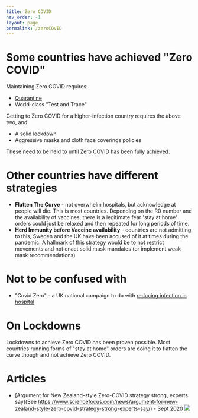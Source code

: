 ```yaml
---
title: Zero COVID
nav_order: -1
layout: page
permalink: /zeroCOVID
---
```


# Some countries have achieved "Zero COVID"

Maintaining Zero COVID requires:

* [Quarantine](/quarantine)
* World-class "Test and Trace"

Getting to Zero COVID for a higher-infection country requires the above two, and:

* A solid lockdown
* Aggressive masks and cloth face coverings policies

These need to be held to until Zero COVID has been fully achieved.

# Other countries have different strategies

* **Flatten The Curve** - not overwhelm hospitals, but acknowledge at people will die. This is most countries. Depending on the R0 number and the availability of vaccines, there is a legitimate fear 'stay at home' orders could just be relaxed and then repeated for long periods of time.
* **Herd Immunity before Vaccine availability** - countries are not admitting to this, Sweden and the UK have been accused of it at times during the pandemic. A hallmark of this strategy would be to not restrict movements and not enact solid mask mandates (or implement weak mask recommendations)

# Not to be confused with

* "Covid Zero" - a UK national campaign to do with [reducing infection in hospital](https://www.uhs.nhs.uk/AboutTheTrust/Newsandpublications/COVID-ZERO/COVID-ZERO.aspx)

# On Lockdowns

Lockdowns to achieve Zero COVID has been proven possible. Most countries running forms of "stay at home" orders are doing it to flatten the curve though and not achieve Zero COVID.  

# Articles

* [Argument for New Zealand-style Zero-COVID strategy strong, experts say](See https://www.sciencefocus.com/news/argument-for-new-zealand-style-zero-covid-strategy-strong-experts-say/) - Sept 2020 ![](https://images.immediate.co.uk/production/volatile/sites/4/2019/03/SciFo-logo-262b85a.png?quality=90&resize=145,43)

